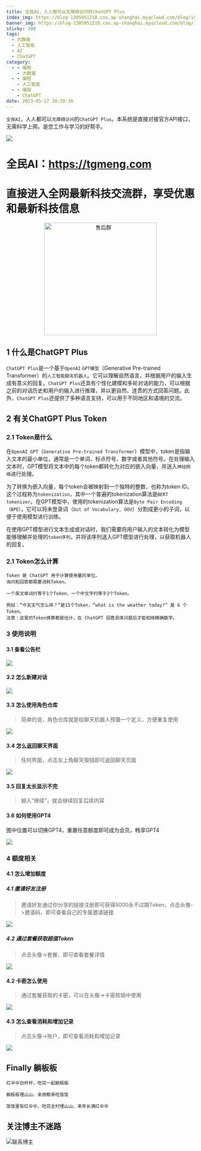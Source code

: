 ```yaml
---
title: 全民AI，人人都可以无障碍访问的ChatGPT Plus
index_img: https://blog-1305951218.cos.ap-shanghai.myqcloud.com/blog/image/articleBg/1(145).jpg
banner_img: https://blog-1305951218.cos.ap-shanghai.myqcloud.com/blog/image/articleBg/1(145).jpg
sticky: 300
tags:
  - 大数据
  - 人工智能
  - AI
  - ChatGPT
category:
  - - 编程
    - 大数据
  - - 编程
    - 人工智能
  - - 编程
    - ChatGPT
date: 2023-05-17 20:29:36
---
```


`全民AI`，人人都可以`无障碍访问`的`ChatGPT Plus`。本系统是直接对接官方API接口，无需科学上网，是您工作与学习的好帮手。

<!-- more -->

![](https://blog-1305951218.cos.ap-shanghai.myqcloud.com/blog/image/icon/touBuYinDaoGuanZhu.gif)

# 全民AI：https://tgmeng.com
# 直接进入全网最新科技交流群，享受优惠和最新科技信息

<div align="center">   <img width="300" height="300" src="https://github-edu-student-id-card-basic-1305951218.cos.ap-shanghai.myqcloud.com/shouhou.jpg" alt="售后群"> </div>

## 1 什么是ChatGPT Plus

`ChatGPT Plus`是一个基于`OpenAI` `GPT模型`（Generative Pre-trained Transformer）的`人工智能聊天机器人`。它可以理解自然语言，并根据用户的输入生成有意义的回复。`ChatGPT Plus`还具有个性化建模和多轮对话的能力，可以根据之前的对话历史和用户的输入进行推理，并以更自然、连贯的方式回答问题。此外，`ChatGPT Plus`还提供了多种语言支持，可以用于不同地区和语境的交流。

## 2 有关ChatGPT Plus Token

### 2.1 Token是什么

在`OpenAI GPT`（`Generative Pre-trained Transformer`）模型中，token是指输入文本的最小单位，通常是一个单词、标点符号、数字或者其他符号。在处理输入文本时，GPT模型将文本中的每个token都转化为对应的嵌入向量，并送入`神经网络`进行处理。

为了转换为嵌入向量，每个token会被映射到一个独特的整数，也称为token ID。这个过程称为`tokenization`，其中一个普遍的tokenization算法是`BERT tokenizer`。在GPT模型中，使用的tokenization算法是`Byte Pair Encoding （BPE）`，它可以将未登录词（`Out of Vocabulary, OOV`）分割成更小的子词，以便于使用模型进行训练。

在使用GPT模型进行文本生成或对话时，我们需要将用户输入的文本转化为模型能够理解并处理的`token序列`，并将该序列送入GPT模型进行处理，以获取机器人的回复。

### 2.1 Token怎么计算

```angular2html
Token 是 ChatGPT 用于计算使用量的单位。
询问和回答都需要消耗Token。

一个英文单词约等于1个Token，一个中文字约等于2个Token。

例如：“今天天气怎么样？“是15个Token，“what is the weather today?” 是 6 个Token。
注意：这里的Token换算都是估计，在 ChatGPT 回答具体问题后才能知晓精确数字。
```
### 3 使用说明

#### 3.1 查看公告栏

![](https://blog-1305951218.cos.ap-shanghai.myqcloud.com/blog/image/articleContent/chatgpt_anybodyai/1.png)

#### 3.2 怎么新建对话

![](https://blog-1305951218.cos.ap-shanghai.myqcloud.com/blog/image/articleContent/chatgpt_anybodyai/2.png)

#### 3.3 怎么使用角色仓库

> 简单的说，角色仓库就是给聊天机器人预置一个定义，方便重复使用

![](https://blog-1305951218.cos.ap-shanghai.myqcloud.com/blog/image/articleContent/chatgpt_anybodyai/3.png)

#### 3.4 怎么返回聊天界面

> 任何界面，点击左上角聊天按钮即可返回聊天页面

![](https://blog-1305951218.cos.ap-shanghai.myqcloud.com/blog/image/articleContent/chatgpt_anybodyai/4.png)

#### 3.5 回复太长显示不完

> 输入“继续”，就会继续回复后续内容

#### 3.6 如何使用GPT4

图中位置可以切换GPT4，重置任意额度即可成为会员，畅享GPT4

![](https://blog-1305951218.cos.ap-shanghai.myqcloud.com/blog/image/articleContent/chatgpt_anybodyai/5.png)

### 4 额度相关

#### 4.1 怎么增加额度

##### 4.1 邀请好友注册

> 邀请好友通过你分享的链接注册即可获得5000永不过期Token，点击头像->邀请码，即可查看自己的专属邀请链接

![](https://blog-1305951218.cos.ap-shanghai.myqcloud.com/blog/image/articleContent/chatgpt_anybodyai/6.png)

##### 4.2 通过套餐获取超值Token

> 点击头像->套餐，即可查看套餐详情

![](https://blog-1305951218.cos.ap-shanghai.myqcloud.com/blog/image/articleContent/chatgpt_anybodyai/7.png)

#### 4.2 卡密怎么使用

> 通过套餐获取的卡密，可以在头像->卡密核销中使用

![](https://blog-1305951218.cos.ap-shanghai.myqcloud.com/blog/image/articleContent/chatgpt_anybodyai/8.png)

#### 4.3 怎么查看消耗和增加记录

> 点击头像->账户，即可查看消耗和增加记录

![](https://blog-1305951218.cos.ap-shanghai.myqcloud.com/blog/image/articleContent/chatgpt_anybodyai/9.png)

## Finally 躺板板

`红伞伞白杆杆，吃完一起躺板板`

`躺板板埋山山，亲朋都来吃饭饭`

`饭饭里有红伞伞，吃完全村埋山山，来年长满红伞伞`

## 关注博主不迷路
![联系博主](https://blog-1305951218.cos.ap-shanghai.myqcloud.com/blog/image/icon/wechatFindMeNew.png)